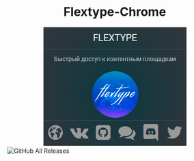 <h1 align="center">Flextype-Chrome</h1>
<center><img src="https://github.com/seregajd999/Flextype-Chrome/blob/master/Foto.png"></center>
<img alt="GitHub All Releases" src="https://img.shields.io/github/downloads/seregajd999/Flextype-Chrome/total">
